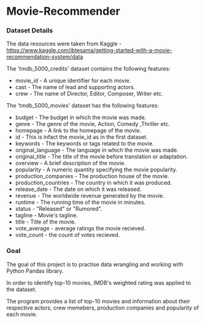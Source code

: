# Movie-Recommender

### **Dataset Details**
The data resources were taken from Kaggle - https://www.kaggle.com/ibtesama/getting-started-with-a-movie-recommendation-system/data

The 'tmdb_5000_credits' dataset contains the following features:

- movie_id - A unique identifier for each movie.
- cast - The name of lead and supporting actors.
- crew - The name of Director, Editor, Composer, Writer etc.

The 'tmdb_5000_movies' dataset has the following features:

- budget - The budget in which the movie was made.
- genre - The genre of the movie, Action, Comedy ,Thriller etc.
- homepage - A link to the homepage of the movie.
- id - This is infact the movie_id as in the first dataset.
- keywords - The keywords or tags related to the movie.
- original_language - The language in which the movie was made.
- original_title - The title of the movie before translation or adaptation.
- overview - A brief description of the movie.
- popularity - A numeric quantity specifying the movie popularity.
- production_companies - The production house of the movie.
- production_countries - The country in which it was produced.
- release_date - The date on which it was released.
- revenue - The worldwide revenue generated by the movie.
- runtime - The running time of the movie in minutes.
- status - "Released" or "Rumored".
- tagline - Movie's tagline.
- title - Title of the movie.
- vote_average - average ratings the movie recieved.
- vote_count - the count of votes recieved.


### **Goal**
The goal of this project is to practise data wrangling and working with Python Pandas library.

In order to identify top-10 movies, IMDB's weighted rating was applied to the dataset. 

The program provides a list of top-10 movies and information about their respective actors, crew memebers, production companies and popularity of each movie.

